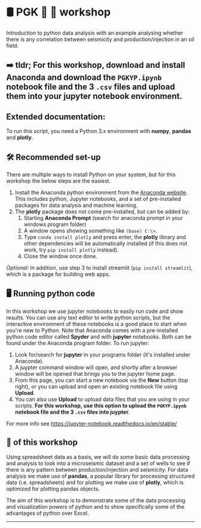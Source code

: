 # 🛢️ PGK 👶 🐍 workshop
Introduction to python data analysis with an example analysing whether there is any correlation between seismicity and production/injection in an oil field.

## ➡️ tldr; For this workshop, download and install Anaconda and download the `PGKYP.ipynb` notebook file and the 3 `.csv` files and upload them into your jupyter notebook environment.

## Extended documentation:

To run this script, you need a Python 3.x environment with **numpy**, **pandas** and **plotly**.

## 🛠️ Recommended set-up
There are multiple ways to install Python on your system, but for this workshop the below steps are the easiest.
1. Install the Anaconda python environment from the [Anaconda website](https://www.anaconda.com/products/individual). This includes python, Jupyter notebooks, and a set of pre-installed packages for data analysis and machine learning.
2. The **plotly** package does not come pre-installed, but can be added by:
    1. Starting **Anaconda Prompt** (search for anaconda prompt in your windows program folder)
    2. A window opens showing something like `(base) C:\>`. 
    3. Type `conda install plotly` and press enter, the **plotly** library and other dependencies will be automatically installed (if this does not work, try `pip install plotly` instead).
    4. Close the window once done.
    
_Optional_: In addition, use step 3 to install streamlit (`pip install streamlit`), which is a package for building web apps.
    
## 🖥️ Running python code
In this workshop we use jupyter notebooks to easily run code and show results. You can use any text editor to write python scripts, but the interactive environment of these notebooks is a good place to start when you're new to Python. Note that Anaconda comes with a pre-installed python code editor called **Spyder** and with **jupyter** notebooks. Both can be found under the Anaconda program folder. To run jupyter:
1. Look for/search for **jupyter** in your programs folder (it's installed under Anaconda).
2. A juypter command window will open, and shortly after a browser window will be opened that brings you to the jupyter home page.
3. From this page, you can start a new notebook via the **New** button (top right), or you can upload and open an existing notebook file using **Upload**.
4. You can also use **Upload** to upload data files that you are using in your scripts. **For this workshop, use this option to upload the `PGKYP.ipynb` notebook file and the 3 `.csv` files into juypter**.

For more info see https://jupyter-notebook.readthedocs.io/en/stable/

## 🥅 of this workshop
Using spreadsheet data as a basis, we will do some basic data processing and analysis to look into a microseismic dataset and a set of wells to see if there is any pattern between production/injection and seismicity. For data analysis we make use of **pandas**, a popular library for processing structured data (i.e. spreadsheets) and for plotting we make use of **plotly**, which is optimized for plotting pandas objects.

The aim of this workshop is to demonstrate some of the data processing and visualization powers of python and to show specifically some of the advantages of python over Excel.
___
